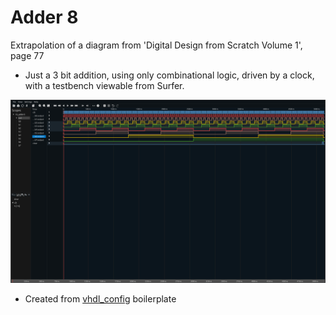 # Adder 8

Extrapolation of a diagram from  'Digital Design from Scratch Volume 1', page 77 

 - Just a 3 bit addition, using only combinational logic, driven by a clock, with a testbench viewable from Surfer.

!['image of adder8'](./adder8.png)

- Created from [vhdl_config](https://github.com/mbcarruthers/vhdl_config.git) boilerplate 